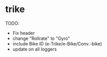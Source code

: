 # trike

TODO:
  - Fix header
  -   change "Rollrate" to "Gyro"
  -   include Bike ID (e-Trike/e-Bike/Conv.-bike)
  -   update on all loggers
